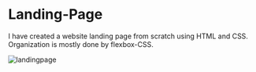 # Landing-Page

I have created a website landing page from scratch using HTML and CSS. Organization is mostly done by flexbox-CSS.

![landingpage](https://user-images.githubusercontent.com/95886883/169020684-2463741b-1e6b-4321-adb9-47d3406e367b.gif)
